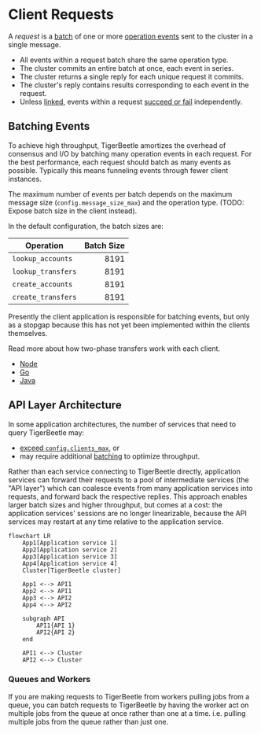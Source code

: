 # Client Requests

A _request_ is a [batch](#batching-events) of one or more
[operation events](../reference/operations/index.md) sent to the cluster in a single message.

- All events within a request batch share the same operation type.
- The cluster commits an entire batch at once, each event in series.
- The cluster returns a single reply for each unique request it commits.
- The cluster's reply contains results corresponding to each event in the request.
- Unless [linked](../reference/transfers.md#flagslinked), events within a request
  [succeed or fail](../reference/operations/create_transfers.md#result) independently.

## Batching Events

To achieve high throughput, TigerBeetle amortizes the overhead of consensus and I/O by
batching many operation events in each request. For the best performance, each request should batch
as many events as possible. Typically this means funneling events through fewer client instances.

The maximum number of events per batch depends on the maximum message size
(`config.message_size_max`) and the operation type.
(TODO: Expose batch size in the client instead).

In the default configuration, the batch sizes are:

| Operation          | Batch Size |
| ------------------ | ---------: |
| `lookup_accounts`  | 8191       |
| `lookup_transfers` | 8191       |
| `create_accounts`  | 8191       |
| `create_transfers` | 8191       |

Presently the client application is responsible for batching events, but only as a stopgap
because this has not yet been implemented within the clients themselves.

Read more about how two-phase transfers work with each client.

* [Node](/clients/node#batching)
* [Go](/clients/go#batching)
* [Java](/clients/java#batching)

## API Layer Architecture

In some application architectures, the number of services that need to query TigerBeetle may:
- [exceed `config.clients_max`](./client-sessions.md#eviction), or
- may require additional [batching](#batching-events) to optimize throughput.

Rather than each service connecting to TigerBeetle directly, application services can forward their
requests to a pool of intermediate services (the "API layer") which can coalesce events from
many application services into requests, and forward back the respective
replies. This approach enables larger batch sizes and higher throughput, but comes at a cost: the
application services' sessions are no longer linearizable, because the API services may restart at
any time relative to the application service.

```mermaid
flowchart LR
    App1[Application service 1]
    App2[Application service 2]
    App3[Application service 3]
    App4[Application service 4]
    Cluster[TigerBeetle cluster]

    App1 <--> API1
    App2 <--> API1
    App3 <--> API2
    App4 <--> API2

    subgraph API
        API1{API 1}
        API2{API 2}
    end

    API1 <--> Cluster
    API2 <--> Cluster
```

### Queues and Workers

If you are making requests to TigerBeetle from workers
pulling jobs from a queue, you can batch requests to
TigerBeetle by having the worker act on multiple jobs from
the queue at once rather than one at a time. i.e. pulling
multiple jobs from the queue rather than just one.
